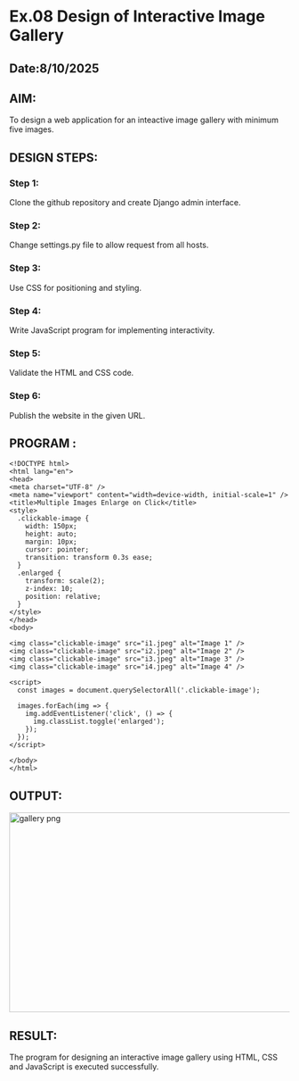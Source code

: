 # Ex.08 Design of Interactive Image Gallery
## Date:8/10/2025

## AIM:
To design a web application for an inteactive image gallery with minimum five images.

## DESIGN STEPS:

### Step 1:
Clone the github repository and create Django admin interface.

### Step 2:
Change settings.py file to allow request from all hosts.

### Step 3:
Use CSS for positioning and styling.

### Step 4:
Write JavaScript program for implementing interactivity.

### Step 5:
Validate the HTML and CSS code.

### Step 6:
Publish the website in the given URL.

## PROGRAM :
```
<!DOCTYPE html>
<html lang="en">
<head>
<meta charset="UTF-8" />
<meta name="viewport" content="width=device-width, initial-scale=1" />
<title>Multiple Images Enlarge on Click</title>
<style>
  .clickable-image {
    width: 150px;
    height: auto;
    margin: 10px;
    cursor: pointer;
    transition: transform 0.3s ease;
  }
  .enlarged {
    transform: scale(2);
    z-index: 10;
    position: relative;
  }
</style>
</head>
<body>

<img class="clickable-image" src="i1.jpeg" alt="Image 1" />
<img class="clickable-image" src="i2.jpeg" alt="Image 2" />
<img class="clickable-image" src="i3.jpeg" alt="Image 3" />
<img class="clickable-image" src="i4.jpeg" alt="Image 4" />

<script>
  const images = document.querySelectorAll('.clickable-image');

  images.forEach(img => {
    img.addEventListener('click', () => {
      img.classList.toggle('enlarged');
    });
  });
</script>

</body>
</html>
```

## OUTPUT:
<img width="889" height="358" alt="gallery png" src="https://github.com/user-attachments/assets/e297dc20-22a0-4fad-9af6-ef2d4094e361" />


## RESULT:
The program for designing an interactive image gallery using HTML, CSS and JavaScript is executed successfully.
